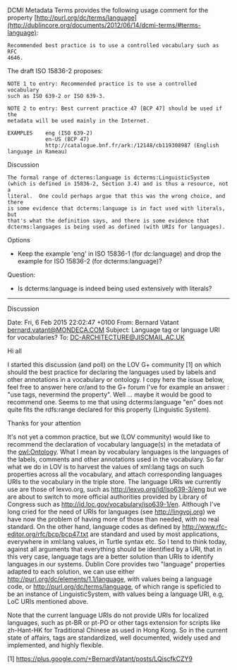 DCMI Metadata Terms provides the following usage comment for the property [http://purl.org/dc/terms/language](http://dublincore.org/documents/2012/06/14/dcmi-terms/#terms-language):
    
    Recommended best practice is to use a controlled vocabulary such as RFC
    4646.
    
The draft ISO 15836-2 proposes:

    NOTE 1 to entry: Recommended practice is to use a controlled vocabulary
    such as ISO 639-2 or ISO 639-3. 

    NOTE 2 to entry: Best current practice 47 [BCP 47] should be used if the
    metadata will be used mainly in the Internet.  

    EXAMPLES    eng (ISO 639-2)
                en-US (BCP 47)
                http://catalogue.bnf.fr/ark:/12148/cb119308987 (English language in Rameau)

Discussion

    The formal range of dcterms:language is dcterms:LinguisticSystem
    (which is defined in 15836-2, Section 3.4) and is thus a resource, not a
    literal.  One could perhaps argue that this was the wrong choice, and there
    is some evidence that dcterms:language is in fact used with literals, but
    that's what the definition says, and there is some evidence that 
    dcterms:languages is being used as defined (with URIs for languages).

Options

* Keep the example 'eng' in ISO 15836-1 (for dc:language) and drop the example
  for ISO 15836-2 (for dcterms:language)?

Question:
  
* Is dcterms:language is indeed being used extensively with literals?

----------------------------------------------------------------------
Discussion

Date:         Fri, 6 Feb 2015 22:02:47 +0100
From:         Bernard Vatant <bernard.vatant@MONDECA.COM>
Subject: Language tag or language URI for vocabularies?
To:           DC-ARCHITECTURE@JISCMAIL.AC.UK

Hi all

I started this discussion (and poll) on the LOV G+ community [1] on which
should the best practice for declaring the languages used by labels and
other annotations in a vocabulary or ontology. I copy here the issue below,
feel free to answer here or/and to the G+ forum
I've for example an answer : "use tags, nevermind the property". Well ...
maybe it would be good to recommend one. Seems to me that using
dcterms:language "en" does not quite fits the rdfs:range declared for this
property (Linguistic System).

Thanks for your attention

It's not yet a common practice, but we (LOV community) would like to
recommend the declaration of vocabulary language(s) in the metadata of the
<owl:Ontology>. What I mean by vocabulary languages is the languages of the
labels, comments and other annotations used in the vocabulary. So far what
we do in LOV is to harvest the values of xml:lang tags on such properties
across all the vocabulary, and attach corresponding languages URIs to the
 vocabulary in the triple store. The language URIs we currently use are
those of lexvo.org, such as  http://lexvo.org/id/iso639-3/eng but we are
about to switch to more official authorities provided by Library of
Congress such as http://id.loc.gov/vocabulary/iso639-1/en.
Although I've long cried for the need of URIs for languages (see
http://lingvoj.org) we have now the problem of having more of those than
needed, with no real standard.
On the other hand, language codes as defined by
http://www.rfc-editor.org/rfc/bcp/bcp47.txt are standard and used by most
applications, everywhere in xml:lang values, in Turtle syntax etc. So I
tend to think today, against all arguments that everything should be
identified by a URI, that in this very case, language tags are a better
solution than URIs to identify languages in our systems.
Dublin Core provides two "language" properties adapted to each solution, we
can use either
http://purl.org/dc/elements/1.1/language, with values being a language
code, or
http://purl.org/dc/terms/language, of which range is speficied to be an
instance of LinguisticSystem, with values being a language URI, e.g, LoC
URIs mentioned above.

Note that the current language URIs do not provide URIs for localized
languages, such as pt-BR or pt-PO or other tags extension for scripts like
zh-Hant-HK for Traditional Chinese as used in Hong Kong. So in the current
state of affairs, tags are standardized, well documented, widely used and
implemented, and highly flexible.

[1] https://plus.google.com/+BernardVatant/posts/LQiscfkCZY9 

